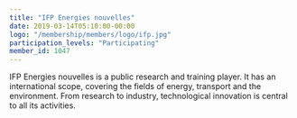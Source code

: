 ```yaml
---
title: "IFP Energies nouvelles"
date: 2019-03-14T05:10:00-00:00
logo: "/membership/members/logo/ifp.jpg"
participation_levels: "Participating"
member_id: 1047
---
```


IFP Energies nouvelles is a public research and training player. It has an international scope, covering the fields of energy, transport and the environment. From research to industry, technological innovation is central to all its activities. 